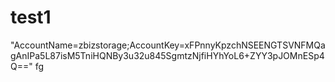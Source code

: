 # test1

"AccountName=zbizstorage;AccountKey=xFPnnyKpzchNSEENGTSVNFMQagAnIPa5L87isM5TniHQNBy3u32u845SgmtzNjfiHYhYoL6+ZYY3pJOMnESp4Q=="
fg
